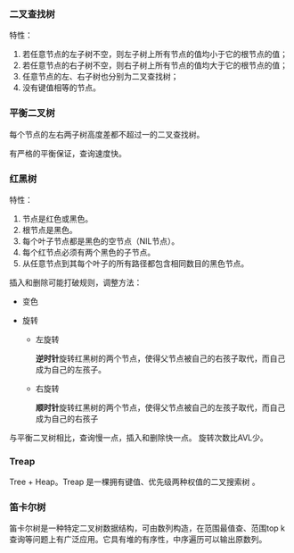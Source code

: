 ### 二叉查找树

特性：

1. 若任意节点的左子树不空，则左子树上所有节点的值均小于它的根节点的值；
2. 若任意节点的右子树不空，则右子树上所有节点的值均大于它的根节点的值；
3. 任意节点的左、右子树也分别为二叉查找树；
4. 没有键值相等的节点。

### 平衡二叉树

每个节点的左右两子树高度差都不超过一的二叉查找树。

有严格的平衡保证，查询速度快。

### 红黑树

特性：

1. 节点是红色或黑色。
2. 根节点是黑色。
3. 每个叶子节点都是黑色的空节点（NIL节点）。
4. 每个红节点必须有两个黑色的子节点。
5. 从任意节点到其每个叶子的所有路径都包含相同数目的黑色节点。

插入和删除可能打破规则，调整方法：

- 变色

- 旋转

    - 左旋转

         **逆时针**旋转红黑树的两个节点，使得父节点被自己的右孩子取代，而自己成为自己的左孩子。 

    - 右旋转

         **顺时针**旋转红黑树的两个节点，使得父节点被自己的左孩子取代，而自己成为自己的右孩子 

与平衡二叉树相比，查询慢一点，插入和删除快一点。 旋转次数比AVL少。

### Treap

Tree + Heap。Treap 是一棵拥有键值、优先级两种权值的二叉搜索树 。



### 笛卡尔树

笛卡尔树是一种特定二叉树数据结构，可由数列构造，在范围最值查、范围top k查询等问题上有广泛应用。它具有堆的有序性，中序遍历可以输出原数列。 